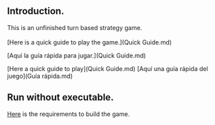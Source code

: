## Introduction.

This is an unfinished turn based strategy game.
<br>
<br>
[Here is a quick guide to play the game.](Quick Guide.md)

[Aquí la guía rápida para jugar.](Quick Guide.md)

[Here a quick guide to play](Quick Guide.md)
[Aquí una guía rápida del juego](Guía rápida.md)

## Run without executable.

[Here](https://github.com/aefren/dark-fantasy/blob/master/Readme.txt) is the requirements to build the game.